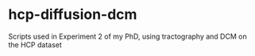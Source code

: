 # hcp-diffusion-dcm
Scripts used in Experiment 2 of my PhD, using tractography and DCM on the HCP dataset
